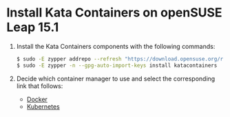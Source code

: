# Install Kata Containers on openSUSE Leap 15.1

1. Install the Kata Containers components with the following commands:

   ```bash
   $ sudo -E zypper addrepo --refresh "https://download.opensuse.org/repositories/devel:/kubic/openSUSE_Leap_15.1/devel:kubic.repo"
   $ sudo -E zypper -n --gpg-auto-import-keys install katacontainers
   ```

2. Decide which container manager to use and select the corresponding link that follows:
   - [Docker](docker/opensuse-docker-install.md)
   - [Kubernetes](../Developer-Guide.md#run-kata-containers-with-kubernetes)

